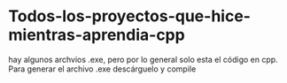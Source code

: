 # Todos-los-proyectos-que-hice-mientras-aprendia-cpp
 hay algunos archvios .exe, pero por lo general solo esta el código en cpp. Para generar el archivo .exe descárguelo y compile
